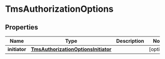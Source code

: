 
# TmsAuthorizationOptions

## Properties
Name | Type | Description | Notes
------------ | ------------- | ------------- | -------------
**initiator** | [**TmsAuthorizationOptionsInitiator**](TmsAuthorizationOptionsInitiator.md) |  |  [optional]



